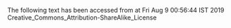 The following text has been accessed from at Fri Aug 9 00:56:44 IST 2019
Creative_Commons_Attribution-ShareAlike_License
